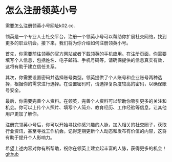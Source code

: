 # 怎么注册领英小号

需要怎么注册领英小号网址k02.cc.

领英是一个专业人士社交平台，注册一个领英小号可以帮助你扩展社交网络，找到更多的职业机会。接下来，我们将为你介绍如何注册领英小号。

首先，你需要前往领英的官方网站或者下载领英的手机应用。在注册页面，你需要填写个人信息，包括姓名、电子邮箱、手机号码等。请确保提供的信息真实有效，这将有助于建立信任关系。

其次，你需要设置密码并选择账号类型。领英提供了个人账号和企业账号两种选择，根据你的需求进行选择。在设置密码时，请选择复杂度较高的密码，以确保账号安全。

最后，你需要完善个人资料。在领英，完善个人资料可以帮助你吸引更多的关注和机会。你可以上传个人照片、填写个人简介、教育经历、工作经验等信息，让其他用户更加了解你。

注册完领英小号后，你可以开始寻找你感兴趣的人脉，加入相关的社交圈子，获取行业资讯，甚至寻找工作机会。记得定期更新个人动态和发布有价值的内容，这将有助于提升个人影响力。

希望上述内容对你有所帮助，祝你在领英上建立起丰富的人脉，获得更多的机会！[github](https://github.com)